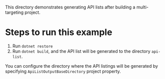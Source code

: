 This directory demonstrates generating API lists after building a multi-targeting project.

# Steps to run this example
1. Run `dotnet restore`
2. Run `dotnet build`, and the API list will be generated to the directory `api-list`.

You can configure the directory where the API listings will be generated by specifying `ApiListOutputBaseDirectory` project property.
